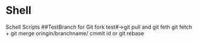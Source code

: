 # Shell
Schell Scripts
##TestBranch for Git fork
test#->git pull and git feth
git fetch + git merge oringin/branchname/ cmmit id  or git rebase
#
